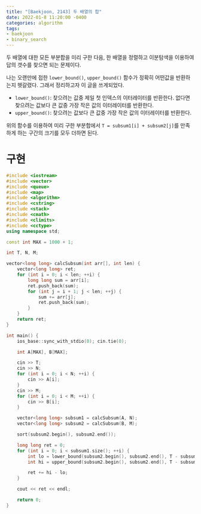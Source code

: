 ```yaml
---
title: "[Baekjoon, 2143] 두 배열의 합"
date: 2022-01-8 11:20:00 -0400
categories: algorithm 
tags:
- baekjoon 
- binary_search
---
```


두 배열에 대한 모든 부분합을 미리 구한 다음, 한 배열을 정렬하고 이분탐색을 이용하여 답의 갯수를 찾으면 되는 문제이다.

나는 오랜만에 접한 `lower_bound()`, `upper_bound()` 함수가 정확히 어떤값을 반환하는지 헷갈렸다. 그래서 
정리하고자 이 글을 쓰게되었다.

- `lower_bound()`: 찾으려는 값중 제일 첫 인덱스의 이터레이터를 반환한다. 없다면 찾으려는 값보다 큰 값중 가장 작은 값의 이터레이터를 반환한다.
- `upper_bound()`: 찾으려는 값보다 큰 값중 가장 작은 값의 이터레이터를 반환한다.

위의 함수를 이용하여 미리 구한 부분합에서 `T = subsum1[i] + subsum2[j]`를 만족하게 하는 구간의 크기를 모두 더하면 된다.

# 구현 

```cpp
#include <iostream>
#include <vector>
#include <queue>
#include <map>
#include <algorithm>
#include <cstring>
#include <stack>
#include <cmath>
#include <climits>
#include <cctype>
using namespace std;

const int MAX = 1000 + 1;

int T, N, M;

vector<long long> calcSubsum(int arr[], int len) {
	vector<long long> ret;
	for (int i = 0; i < len; ++i) {
		long long sum = arr[i];
		ret.push_back(sum);
		for (int j = i + 1; j < len; ++j) {
			sum += arr[j];
			ret.push_back(sum);
		}
	}
	return ret;
}

int main() {
	ios_base::sync_with_stdio(0); cin.tie(0);

	int A[MAX], B[MAX];

	cin >> T;
	cin >> N;
	for (int i = 0; i < N; ++i) {
		cin >> A[i];
	}
	cin >> M;
	for (int i = 0; i < M; ++i) {
		cin >> B[i];
	}

	vector<long long> subsum1 = calcSubsum(A, N);
	vector<long long> subsum2 = calcSubsum(B, M);

	sort(subsum2.begin(), subsum2.end());

	long long ret = 0;
	for (int i = 0; i < subsum1.size(); ++i) {
		int lo = lower_bound(subsum2.begin(), subsum2.end(), T - subsum1[i]) - subsum2.begin();
		int hi = upper_bound(subsum2.begin(), subsum2.end(), T - subsum1[i]) - subsum2.begin();

		ret += hi - lo;
	}

	cout << ret << endl;

	return 0;
}
```
